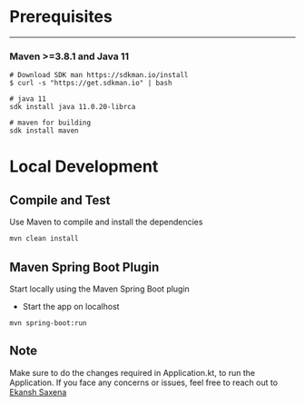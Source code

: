 # Prerequisites
------------
### Maven >=3.8.1 and Java 11

```
# Download SDK man https://sdkman.io/install
$ curl -s "https://get.sdkman.io" | bash

# java 11
sdk install java 11.0.20-librca

# maven for building
sdk install maven
```

# Local Development

## Compile and Test

Use Maven to compile and install the dependencies

```bash
mvn clean install
```


## Maven Spring Boot Plugin
Start locally using the Maven Spring Boot plugin

* Start the app on localhost

```
mvn spring-boot:run
```

## Note
Make sure to do the changes required in Application.kt, to run the Application.
If you face any concerns or issues, feel free to reach out to [Ekansh Saxena](mailto:esaxena@expediagroup.com)
